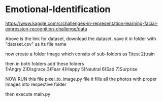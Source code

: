 # Emotional-Identification
https://www.kaggle.com/c/challenges-in-representation-learning-facial-expression-recognition-challenge/data


Above is the link for dataset, download the dataset. 
save it in folder with "dataset.csv" as its file name

now create a folder
Image
which consits of sub-folders as
1)test
2)train

then in both folders add these folders  
1)Angry
2)Disgrace
3)Fear
4)Happy
5)Neutral
6)Sad
7)Surprise


NOW RUN this file pixel_to_image.py file
it fills all the photos with proper Images into respective folder

then execute main.py  
